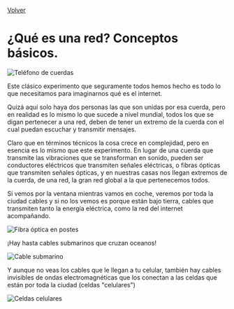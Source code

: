 [Volver](README.md)
# ¿Qué es una red? Conceptos básicos.

![Teléfono de cuerdas](https://www.conmishijos.com/thumbs/posts/11000/11140-telefono-de-vasos-experimento-para-ninos_460x345r.jpg "Teléfono de cuerdas")

Este clásico experimento que seguramente todos hemos hecho es todo lo que necesitamos para imaginarnos qué es el internet.

Quizá aquí solo haya dos personas las que son unidas por esa cuerda, pero en realidad es lo mismo lo que sucede a nivel mundial, todos los que se digan pertenecer a una red, deben de tener un extremo de la cuerda con el cual puedan escuchar y transmitir mensajes.

Claro que en términos técnicos la cosa crece en complejidad, pero en esencia es lo mismo que este experimento. En lugar de una cuerda que transmite las vibraciones que se transforman en sonido, pueden ser conductores eléctricos que transmiten señales eléctricas, o fibras ópticas que transmiten señales ópticas, y en nuestras casas nos llegan extremos de la cuerda, de una red, la gran red global a la que pertenecemos todos.

Si vemos por la ventana mientras vamos en coche, veremos por toda la ciudad cables y si no los vemos es porque están bajo tierra, cables que transmiten tanto la energía eléctrica, como la red del internet acompañando.

![Fibra óptica en postes](http://i.imgur.com/mZdBdpW.jpg "Fibra óptica en postes")

¡Hay hasta cables submarinos que cruzan oceanos!

![Cable submarino](https://i1.wp.com/www.peatonet.com/wp/wp-content/uploads/2014/07/cable-interconexion-baleares-peninsula.jpg "Cable submarino")

Y aunque no veas los cables que le llegan a tu celular, también hay cables invisibles de ondas electromagnéticas que los conectan a las celdas que están por toda la ciudad (celdas "celulares")

![Celdas celulares](https://qph.fs.quoracdn.net/main-qimg-9d7bfc6bafb3a8233e9977fd7052909c "Celdas celulares")
